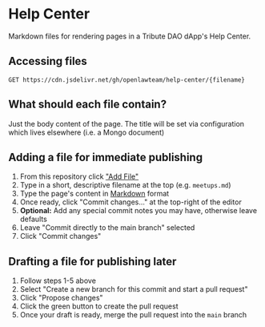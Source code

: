 # Help Center

Markdown files for rendering pages in a Tribute DAO dApp's Help Center.

## Accessing files

```
GET https://cdn.jsdelivr.net/gh/openlawteam/help-center/{filename}
```

## What should each file contain?

Just the body content of the page. The title will be set via configuration which lives elsewhere (i.e. a Mongo document)

## Adding a file for immediate publishing

1. From this repository click ["Add File"](https://github.com/openlawteam/help-center/new/main)
2. Type in a short, descriptive filename at the top (e.g. `meetups.md`)
3. Type the page's content in [Markdown](https://www.markdownguide.org/cheat-sheet) format
4. Once ready, click "Commit changes..." at the top-right of the editor
5. **Optional:** Add any special commit notes you may have, otherwise leave defaults
6. Leave "Commit directly to the main branch" selected
7. Click "Commit changes"

## Drafting a file for publishing later

1. Follow steps 1-5 above
2. Select "Create a new branch for this commit and start a pull request"
3. Click "Propose changes"
6. Click the green button to create the pull request
7. Once your draft is ready, merge the pull request into the `main` branch
